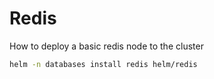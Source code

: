 # Redis

How to deploy a basic redis node to the cluster

```bash
helm -n databases install redis helm/redis
```
